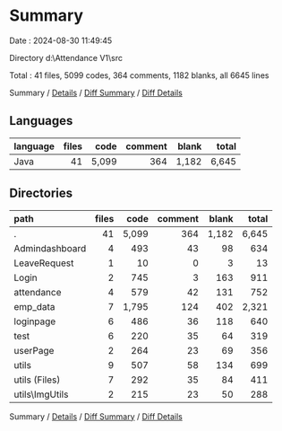 # Summary

Date : 2024-08-30 11:49:45

Directory d:\\Attendance V1\\src

Total : 41 files,  5099 codes, 364 comments, 1182 blanks, all 6645 lines

Summary / [Details](details.md) / [Diff Summary](diff.md) / [Diff Details](diff-details.md)

## Languages
| language | files | code | comment | blank | total |
| :--- | ---: | ---: | ---: | ---: | ---: |
| Java | 41 | 5,099 | 364 | 1,182 | 6,645 |

## Directories
| path | files | code | comment | blank | total |
| :--- | ---: | ---: | ---: | ---: | ---: |
| . | 41 | 5,099 | 364 | 1,182 | 6,645 |
| Admindashboard | 4 | 493 | 43 | 98 | 634 |
| LeaveRequest | 1 | 10 | 0 | 3 | 13 |
| Login | 2 | 745 | 3 | 163 | 911 |
| attendance | 4 | 579 | 42 | 131 | 752 |
| emp_data | 7 | 1,795 | 124 | 402 | 2,321 |
| loginpage | 6 | 486 | 36 | 118 | 640 |
| test | 6 | 220 | 35 | 64 | 319 |
| userPage | 2 | 264 | 23 | 69 | 356 |
| utils | 9 | 507 | 58 | 134 | 699 |
| utils (Files) | 7 | 292 | 35 | 84 | 411 |
| utils\\ImgUtils | 2 | 215 | 23 | 50 | 288 |

Summary / [Details](details.md) / [Diff Summary](diff.md) / [Diff Details](diff-details.md)